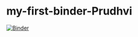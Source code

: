 # my-first-binder-Prudhvi


[![Binder](https://mybinder.org/badge_logo.svg)](https://mybinder.org/v2/gh/Pvv-pv/my-first-binder-Prudhvi.git/HEAD)
